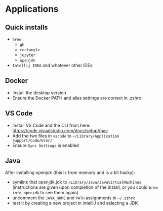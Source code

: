 # Applications

## Quick installs

* `brew` 
    * `gh`
    * `rectangle`
    * `jupyter`
    * `openjdk`
* `Intellij IDEA` and whatever other IDEs

## Docker
* Install the desktop version
* Ensure the Docker PATH and alias settings are correct in .zshrc

## VS Code
* Install VS Code and the CLI from here: https://code.visualstudio.com/docs/setup/mac
* Add the two files in `vscode` to `~/Library/Application Support/Code/User/`
* Ensure `Sync Settings` is enabled

## Java
After installing openjdk (this is from memory and is a bit hacky):

* symlink that openjdk.jdk to `/Library/Java/JavaVirtualMachines` (instructions are given upon completion of the install, or you could `brew info openjdk` to see them again)
* uncomment the `JAVA_HOME` and `PATH` assignments in `~/.zshrc`
* test it by creating a new project in IntelliJ and selecting a JDK
